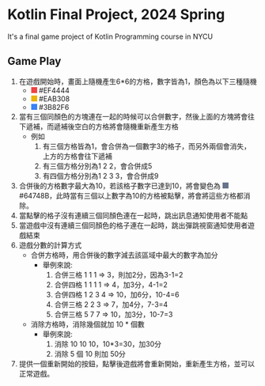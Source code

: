 # Kotlin Final Project, 2024 Spring
It's a final game project of Kotlin Programming course in NYCU
## Game Play
1. 在遊戲開始時，畫面上隨機產生6*6的方格，數字皆為1，顏色為以下三種隨機
    * <div style="display: inline-block; width:12px; height:12px; background-color: #EF4444;"></div> #EF4444
    * <div style="display: inline-block; width:12px; height:12px; background-color: #EAB308;"></div> #EAB308
    * <div style="display: inline-block; width:12px; height:12px; background-color: #3B82F6;"></div> #3B82F6
2. 當有三個同顏色的方塊連在一起的時候可以合併數字，然後上面的方塊將會往下遞補，而遞補後空白的方格將會隨機重新產生方格
    * 例如
        1. 有三個方格皆為1，會合併為一個數字3的格子，而另外兩個會消失，上方的方格會往下遞補
        2. 有三個方格分別為1 2 2，會合併成5
        3. 有四個方格分別為1 2 3 3，會合併成9
3. 合併後的方格數字最大為10，若該格子數字已達到10，將會變色為 <div style="display: inline-block; width:12px; height:12px; background-color: #64748B;"></div> #64748B，此時當有三個以上數字為10的方格被點擊，將會將這些方格都消除。
4. 當點擊的格子沒有連續三個同顏色連在一起時，跳出訊息通知使用者不能點
5. 當遊戲中沒有連續三個同顏色的格子連在一起時，跳出彈跳視窗通知使用者遊戲結束
6. 遊戲分數的計算方式
    * 合併方格時，用合併後的數字減去該區域中最大的數字為加分
        * 舉例來說:
            1. 合併三格 1 1 1 => 3，則加2分，因為3-1=2
            2. 合併四格 1 1 1 1 => 4，加3分，4-1=2
            3. 合併四格 1 2 3 4 => 10，加6分，10-4=6
            4. 合併三格 2 2 3 => 7，加4分，7-3=4
            5. 合併三格 5 7 7 => 10，加3分，10-7=3
    * 消除方格時，消除幾個就加 10 * 個數
        * 舉例來說:
            1. 消除 10 10 10，10*3=30，加30分
            2. 消除 5 個 10 則加 50分
7. 提供一個重新開始的按鈕，點擊後遊戲將會重新開始，重新產生方格，並可以正常遊戲。
